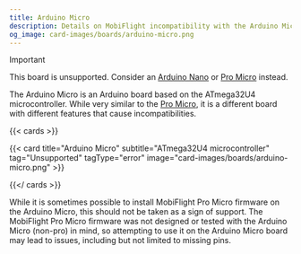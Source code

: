 ```yaml
---
title: Arduino Micro
description: Details on MobiFlight incompatibility with the Arduino Micro.
og_image: card-images/boards/arduino-micro.png
---
```


> [!IMPORTANT]
> This board is unsupported. Consider an [Arduino Nano](/boards/arduino-nano) or [Pro Micro](/boards/pro-micro) instead.

The Arduino Micro is an Arduino board based on the ATmega32U4 microcontroller.
While very similar to the [Pro Micro](/boards/pro-micro), it is a different board with different
features that cause incompatibilities.

{{< cards >}}

{{< card title="Arduino Micro" subtitle="ATmega32U4 microcontroller" tag="Unsupported" tagType="error" image="card-images/boards/arduino-micro.png" >}}

{{</ cards >}}

While it is sometimes possible to install MobiFlight Pro Micro firmware on the Arduino Micro,
this should not be taken as a sign of support. The MobiFlight Pro Micro firmware was not designed
or tested with the Arduino Micro (non-pro) in mind, so attempting to use it on the Arduino Micro
board may lead to issues, including but not limited to missing pins.
